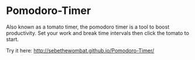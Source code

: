 # Pomodoro-Timer

Also known as a tomato timer, the pomodoro timer is a tool to boost productivity. Set your work and break time intervals then click the tomato to start.

Try it here: http://sebethewombat.github.io/Pomodoro-Timer/
